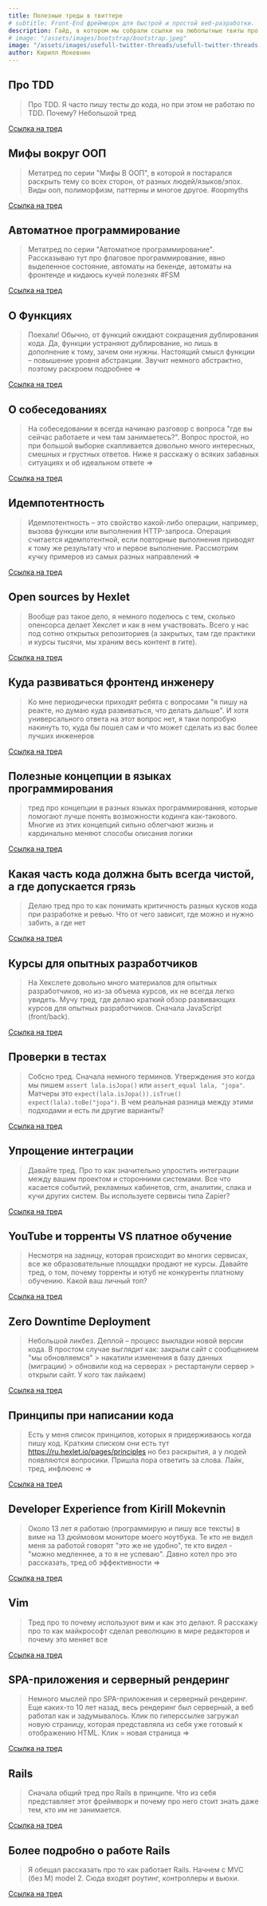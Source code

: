 ```yaml
---
title: Полезные треды в твиттере
# subtitle: Front-End фреймворк для быстрой и простой веб-разработки.
description: Гайд, в котором мы собрали ссылки на любопытные твиты про TDD, ООП, функции, идемпотентность и многое другое
# image: "/assets/images/bootstrap/bootstrap.jpeg"
image: "/assets/images/usefull-twitter-threads/usefull-twitter-threads.png"
author: Кирилл Мокевнин
---
```


## Про TDD

> Про TDD. Я часто пишу тесты до кода, но при этом не работаю по TDD. Почему? Небольшой тред

[Ссылка на тред](https://twitter.com/mokevnin/status/1353796108594671617)

## Мифы вокруг ООП

> Метатред по серии "Мифы В ООП", в которой я постарался раскрыть тему со всех сторон, от разных людей/языков/эпох. Виды ооп, полиморфизм, паттерны и многое другое. #oopmyths

[Ссылка на тред](https://twitter.com/mokevnin/status/1376234798465871874)

## Автоматное программирование

> Метатред по серии "Автоматное программирование". Рассказываю тут про флаговое программирование, явно выделенное состояние, автоматы на бекенде, автоматы на фронтенде и кидаюсь кучей полезнях #FSM

[Ссылка на тред](https://twitter.com/mokevnin/status/1392160550113660935)

## О Функциях

> Поехали! Обычно, от функций ожидают сокращения дублирования кода. Да, функции устраняют дублирование, но лишь в дополнение к тому, зачем они нужны. Настоящий смысл функции – повышение уровня абстракции. Звучит немного абстрактно, поэтому раскроем подробнее =>

[Ссылка на тред](https://twitter.com/mokevnin/status/1396824737540722688)

## О собеседованиях

> На собеседовании я всегда начинаю разговор с вопроса "где вы сейчас работаете и чем там занимаетесь?". Вопрос простой, но при большой выборке скапливается довольно много интересных, смешных и грустных ответов. Ниже я расскажу о всяких забавных ситуациях и об идеальном ответе =>

[Ссылка на тред](https://twitter.com/mokevnin/status/1412676637779533825?s=20)

## Идемпотентность

> Идемпотентность – это свойство какой-либо операции, например, вызова функции или выполнения HTTP-запроса. Операция считается идемпотентной, если повторные выполнения приводят к тому же результату что и первое выполнение. Рассмотрим кучку примеров из самых разных направлений =>

[Ссылка на тред](https://twitter.com/mokevnin/status/1417041597041086465)

## Open sources by Hexlet

>Вообще раз такое дело, я немного поделюсь с тем, сколько опенсорса делает Хекслет и как в нем участвовать. Всего у нас под сотню открытых репозиториев (а закрытых, там где практики и курсы тысячи, мы храним весь контент в гите).

[Ссылка на тред](https://twitter.com/mokevnin/status/1422564895720148995?s=20)

## Куда развиваться фронтенд инженеру

> Ко мне периодически приходят ребята с вопросами "я пишу на реакте, но думаю куда развиваться, что делать дальше". И хотя универсального ответа на этот вопрос нет, я таки попробую накинуть то, куда бы пошел сам и что может сделать из вас более лучших инженеров

[Ссылка на тред](https://twitter.com/mokevnin/status/1427304920466825216)

## Полезные концепции в языках программирования

> тред про концепции в разных языках программирования, которые помогают лучше понять возможности кодинга как-такового. Многие из этих концепций сильно облегчают жизнь и кардинально меняют способы описания логики

[Ссылка на тред](https://twitter.com/mokevnin/status/1429535061838372873)

## Какая часть кода должна быть всегда чистой, а где допускается грязь

> Делаю тред про то как понимать критичность разных кусков кода при разработке и ревью. Что от чего зависит, где можно и нужно забить, а где нет

[Ссылка на тред](https://twitter.com/mokevnin/status/1433474955036012547)

## Курсы для опытных разработчиков

> На Хекслете довольно много материалов для опытных разработчиков, но из-за объема курсов, их не всегда легко увидеть. Мучу тред, где делаю краткий обзор развивающих курсов для опытных разработчиков. Сначала JavaScript (front/back).

[Ссылка на тред](https://twitter.com/mokevnin/status/1457754330157785094?s=20)

## Проверки в тестах

> Собсно тред. Сначала немного терминов. Утверждения это когда мы пишем `assert lala.isJopa()` или `assert_equal lala, "jopa"`. Матчеры это `expect(lala.isJopa()).isTrue()` `expect(lala).toBe("jopa")`. В чем реальная разница между этими подходами и есть ли другие варианты?

[Ссылка на тред](https://twitter.com/mokevnin/status/1458957988140625920?s=20)

## Упрощение интеграции

> Давайте тред. Про то как значительно упростить интеграции между вашим проектом и сторонними системами. Все что касается событий, рекламных кабинетов, crm, аналитик, слака и кучи других систем. Вы используете сервисы типа Zapier?

[Ссылка на тред](https://twitter.com/mokevnin/status/1479513710565761029?s=20)

## YouTube и торренты VS платное обучение

> Несмотря на задницу, которая происходит во многих сервисах, все же образовательные площадки продают не курсы. Давайте тред, о том, почему торренты и ютуб не конкуренты платному обучению. Какой ваш личный топ?

[Ссылка на тред](https://twitter.com/mokevnin/status/1482759916318253057?s=20)

## Zero Downtime Deployment

> Небольшой ликбез. Деплой – процесс выкладки новой версии кода. В простом случае выглядит как: закрыли сайт с сообщением "мы обновляемся" > накатили изменения в базу данных (миграции) > обновили код на серверах > рестартанули сервер > открыли сайт. У кого так лайкаем)

[Ссылка на тред](https://twitter.com/mokevnin/status/1491429628854272002)

## Принципы при написании кода

> Есть у меня список принципов, которых я придерживаюсь когда пишу код. Кратким списком они есть тут https://ru.hexlet.io/pages/principles но без раскрытия, а у людей появляются вопросики. Пришла пора ответить за слова. Лайк, тред, инфлюенс =>

[Ссылка на тред](https://twitter.com/mokevnin/status/1550195933949878278?s=20)

## Developer Experience from Kirill Mokevnin

> Около 13 лет я работаю (программирую и пишу все тексты) в виме на 13 дюймовом мониторе моего ноутбука. Те кто не видел меня за работой говорят "это же не удобно", те кто видел - "можно медленнее, а то я не успеваю". Давно хотел про это рассказать, тред об эффективности =>

[Ссылка на тред](https://twitter.com/mokevnin/status/1566110250348023814)

## Vim

> Тред про то почему используют вим и как это делают. Я расскажу про то как майкрософт сделал революцию в мире редакторов и почему это меняет все

[Ссылка на тред](https://twitter.com/mokevnin/status/1567594899859546115)

## SPA-приложения и серверный рендеринг

> Немного мыслей про SPA-приложения и серверный рендеринг. Еще каких-то 10 лет назад, весь рендеринг был серверный, а веб работал как и задумывалось. Клик по гиперссылке загружал новую страницу, которая представляла из себя уже готовый к отображению HTML. Клик = новая страница =>

[Ссылка на тред](https://twitter.com/mokevnin/status/1610322396166164483?s=20)

## Rails

> Сначала общий тред про Rails в принципе. Что из себя представляет этот фреймворк и почему про него стоит знать даже тем, кто им не занимается.

[Ссылка на тред](https://twitter.com/mokevnin/status/1614311023829213184?s=20)

## Более подробно о работе Rails

> Я обещал рассказать про то как работает Rails. Начнем с MVC (без M) model 2. Сюда входят роутинг, контроллеры и вьюхи.

[Ссылка на тред](https://twitter.com/mokevnin/status/1633502107264327682?s=20)
